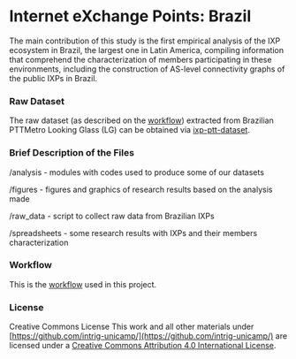 # Internet eXchange Points: Brazil
The main contribution of this study is the first empirical analysis of the IXP ecosystem in Brazil, the largest one in Latin America, compiling information that comprehend the characterization of members participating in these environments, including the construction of AS-level connectivity graphs of the public IXPs in Brazil.

### Raw Dataset
The raw dataset (as described on the [workflow](https://github.com/intrig-unicamp/ixp-ptt-br/raw/master/figures/workflow/workflow_PttProject.jpg)) extracted from Brazilian PTTMetro Looking Glass (LG) can be obtained via [ixp-ptt-dataset](http://gpai.unimep.br/ixp-ptt-br/).

### Brief Description of the Files
/analysis - modules with codes used to produce some of our datasets

/figures - figures and graphics of research results based on the analysis made

/raw_data - script to collect raw data from Brazilian IXPs

/spreadsheets - some research results with IXPs and their members characterization


### Workflow 
This is the [workflow](https://github.com/intrig-unicamp/ixp-ptt-br/raw/master/figures/workflow/workflow_PttProject.jpg) used in this project.

### License

Creative Commons License
This work and all other materials under [https://github.com/intrig-unicamp/](https://github.com/intrig-unicamp/) are licensed under a [Creative Commons Attribution 4.0 International License](http://creativecommons.org/licenses/by/4.0/). 
